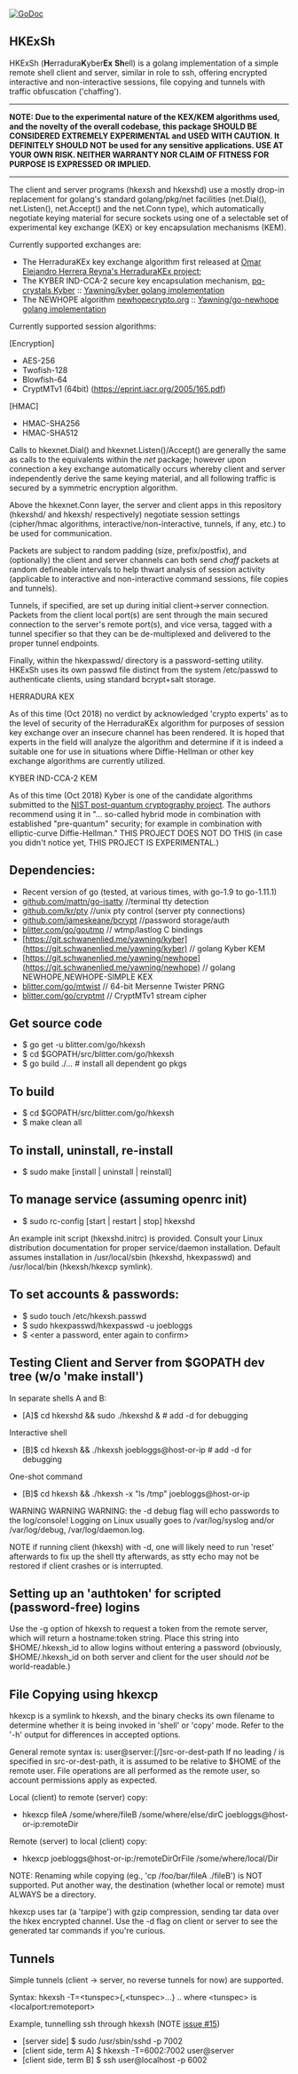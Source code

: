 [![GoDoc](https://godoc.org/blitter.com/go/hkexsh?status.svg)](https://godoc.org/blitter.com/go/hkexsh)


HKExSh
--

HKExSh (**H**erradura**K**yber**Ex** **Sh**ell) is a golang implementation of a simple
remote shell client and server, similar in role to ssh, offering
encrypted interactive and non-interactive sessions, file copying and tunnels with traffic obfuscation ('chaffing').

***
**NOTE: Due to the experimental nature of the KEX/KEM algorithms used, and the novelty of the overall codebase, this package SHOULD BE CONSIDERED EXTREMELY EXPERIMENTAL and USED WITH CAUTION. It DEFINITELY SHOULD NOT be used for any sensitive applications. USE AT YOUR OWN RISK. NEITHER WARRANTY NOR CLAIM OF FITNESS FOR PURPOSE IS EXPRESSED OR IMPLIED.**

***

The client and server programs (hkexsh and hkexshd) use a mostly drop-in
replacement for golang's standard golang/pkg/net facilities (net.Dial(), net.Listen(), net.Accept()
and the net.Conn type), which automatically negotiate keying material for
secure sockets using one of a selectable set of experimental key exchange (KEX) or
key encapsulation mechanisms (KEM).

Currently supported exchanges are:

* The HerraduraKEx key exchange algorithm first released at
[Omar Elejandro Herrera Reyna's HerraduraKEx project](http://github.com/Caume/HerraduraKEx);
* The KYBER IND-CCA-2 secure key encapsulation mechanism, [pq-crystals Kyber](https://pq-crystals.org/kyber/)  :: [Yawning/kyber golang implementation](https://git.schwanenlied.me/yawning/kyber)
* The NEWHOPE algorithm [newhopecrypto.org](https://www.newhopecrypto.org/) :: [Yawning/go-newhope golang implementation](https://git.schwanenlied.me/yawning/newhope)


Currently supported session algorithms:

[Encryption]
* AES-256
* Twofish-128
* Blowfish-64
* CryptMTv1 (64bit) (https://eprint.iacr.org/2005/165.pdf)

[HMAC]
* HMAC-SHA256
* HMAC-SHA512


Calls to hkexnet.Dial() and hkexnet.Listen()/Accept() are generally the same as calls to the equivalents within the _net_ package; however upon connection a key exchange automatically occurs whereby client and server independently derive the same keying material, and all following traffic is secured by a symmetric encryption algorithm.

Above the hkexnet.Conn layer, the server and client apps in this repository (hkexshd/ and hkexsh/ respectively) negotiate session settings (cipher/hmac algorithms, interactive/non-interactive, tunnels, if any, etc.) to be used for communication.

Packets are subject to random padding (size, prefix/postfix), and (optionally) the client and server
channels can both send _chaff_ packets at random defineable intervals to help thwart analysis of session activity (applicable to interactive and non-interactive command sessions, file copies and tunnels).

Tunnels, if specified, are set up during initial client->server connection. Packets from the client local port(s) are sent through the main secured connection to the server's remote port(s), and vice versa, tagged with a tunnel specifier so that they can be de-multiplexed and delivered to the proper tunnel endpoints.

Finally, within the hkexpasswd/ directory is a password-setting utility. HKExSh uses its own passwd file distinct from the system /etc/passwd to authenticate clients, using standard bcrypt+salt storage.


HERRADURA KEX

As of this time (Oct 2018) no verdict by acknowledged 'crypto experts' as to
the level of security of the HerraduraKEx algorithm for purposes of session
key exchange over an insecure channel has been rendered.
It is hoped that experts in the field will analyze the algorithm and
determine if it is indeed a suitable one for use in situations where
Diffie-Hellman or other key exchange algorithms are currently utilized.

KYBER IND-CCA-2 KEM

As of this time (Oct 2018) Kyber is one of the candidate algorithms submitted to the [NIST post-quantum cryptography project](https://csrc.nist.gov/Projects/Post-Quantum-Cryptography). The authors recommend using it in "... so-called hybrid mode in combination with established "pre-quantum" security; for example in combination with elliptic-curve Diffie-Hellman." THIS PROJECT DOES NOT DO THIS (in case you didn't notice yet, THIS PROJECT IS EXPERIMENTAL.)

Dependencies:
--
* Recent version of go (tested, at various times, with go-1.9 to go-1.11.1)
* [github.com/mattn/go-isatty](http://github.com/mattn/go-isatty) //terminal tty detection
* [github.com/kr/pty](http://github.com/kr/pty) //unix pty control (server pty connections)
* [github.com/jameskeane/bcrypt](http://github.com/jameskeane/bcrypt) //password storage/auth
* [blitter.com/go/goutmp](https://gogs.blitter.com/RLabs/goutmp) // wtmp/lastlog C bindings
* [https://git.schwanenlied.me/yawning/kyber](https://git.schwanenlied.me/yawning/kyber) // golang Kyber KEM
* [https://git.schwanenlied.me/yawning/newhope](https://git.schwanenlied.me/yawning/newhope) // golang NEWHOPE,NEWHOPE-SIMPLE KEX
* [blitter.com/go/mtwist](https://gogs.blitter.com/RLabs/mtwist) // 64-bit Mersenne Twister PRNG
* [blitter.com/go/cryptmt](https://gogs.blitter.com/RLabs/cryptmt) // CryptMTv1 stream cipher

Get source code
--
* $ go get -u blitter.com/go/hkexsh
* $ cd $GOPATH/src/blitter.com/go/hkexsh
* $ go build ./... # install all dependent go pkgs


To build
--
* $ cd $GOPATH/src/blitter.com/go/hkexsh
* $ make clean all

To install, uninstall, re-install
--
* $ sudo make [install | uninstall | reinstall]

To manage service (assuming openrc init)
--
* $ sudo rc-config [start | restart | stop] hkexshd


An example init script (hkexshd.initrc) is provided. Consult your Linux distribution documentation for proper service/daemon installation. Default assumes installation in /usr/local/sbin (hkexshd, hkexpasswd) and /usr/local/bin (hkexsh/hkexcp symlink).


To set accounts & passwords:
--
* $ sudo touch /etc/hkexsh.passwd
* $ sudo hkexpasswd/hkexpasswd -u joebloggs
* $ &lt;enter a password, enter again to confirm&gt;


Testing Client and Server from $GOPATH dev tree (w/o 'make install')
--
In separate shells A and B:
* [A]$ cd hkexshd && sudo ./hkexshd &  # add -d for debugging

Interactive shell
* [B]$ cd hkexsh && ./hkexsh joebloggs@host-or-ip # add -d for debugging

One-shot command
* [B]$ cd hkexsh && ./hkexsh -x "ls /tmp" joebloggs@host-or-ip

WARNING WARNING WARNING: the -d debug flag will echo passwords to the log/console!
Logging on Linux usually goes to /var/log/syslog and/or /var/log/debug, /var/log/daemon.log.

NOTE if running client (hkexsh) with -d, one will likely need to run 'reset' afterwards
to fix up the shell tty afterwards, as stty echo may not be restored if client crashes
or is interrupted.

Setting up an 'authtoken' for scripted (password-free) logins
--
Use the -g option of hkexsh to request a token from the remote server, which will return a
hostname:token string. Place this string into $HOME/.hkexsh_id to allow logins without
entering a password (obviously, $HOME/.hkexsh_id on both server and client for the user
should *not* be world-readable.)

File Copying using hkexcp
--
hkexcp is a symlink to hkexsh, and the binary checks its own filename to determine whether
it is being invoked in 'shell' or 'copy' mode. Refer to the '-h' output for differences in
accepted options.

General remote syntax is: user@server:[/]src-or-dest-path
If no leading / is specified in src-or-dest-path, it is assumed to be relative to $HOME of the
remote user. File operations are all performed as the remote user, so account permissions apply
as expected.

Local (client) to remote (server) copy:
* hkexcp fileA /some/where/fileB /some/where/else/dirC joebloggs@host-or-ip:remoteDir

Remote (server) to local (client) copy:
* hkexcp joebloggs@host-or-ip:/remoteDirOrFile /some/where/local/Dir

NOTE: Renaming while copying (eg., 'cp /foo/bar/fileA ./fileB') is NOT supported. Put another way, the destination (whether local or remote) must ALWAYS be a directory.

hkexcp uses tar (a 'tarpipe') with gzip compression, sending tar data over the hkex encrypted channel. Use the -d flag on client or server to see the generated tar commands if you're curious.

Tunnels
--
Simple tunnels (client -> server, no reverse tunnels for now) are supported.

Syntax: hkexsh -T=&lt;tunspec&gt;{,&lt;tunspec&gt;...}
.. where &lt;tunspec&gt; is &lt;localport:remoteport&gt;

Example, tunnelling ssh through hkexsh (NOTE [issue #15](https://blitter.com:3000/RLabs/hkexsh/issues/15))

* [server side] $ sudo /usr/sbin/sshd -p 7002
* [client side, term A] $ hkexsh -T=6002:7002 user@server
* [client side, term B] $ ssh user@localhost -p 6002

